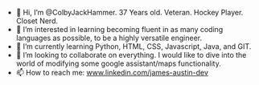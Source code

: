 - 👋 Hi, I’m @ColbyJackHammer. 37 Years old. Veteran. Hockey Player. Closet Nerd. 
- 👀 I’m interested in learning becoming fluent in as many coding languages as possible, to be a highly versatile engineer.
- 🌱 I’m currently learning Python, HTML, CSS, Javascript, Java, and GIT.
- 💞️ I’m looking to collaborate on everything. I would like to dive into the world of modifying some google assistant/maps functionality. 
- 📫 How to reach me: www.linkedin.com/james-austin-dev

<!---
ColbyJackHammer/ColbyJackHammer is a ✨ special ✨ repository because its `README.md` (this file) appears on your GitHub profile.
You can click the Preview link to take a look at your changes.
--->
